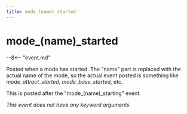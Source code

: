 ```yaml
---
title: mode_(name)_started
---
```


# mode_(name)_started


--8<-- "event.md"

Posted when a mode has started. The "name" part is replaced with the
actual name of the mode, so the actual event posted is something like
*mode_attract_started*, *mode_base_started*, etc.

This is posted after the "mode_(name)_starting" event.

*This event does not have any keyword arguments*
